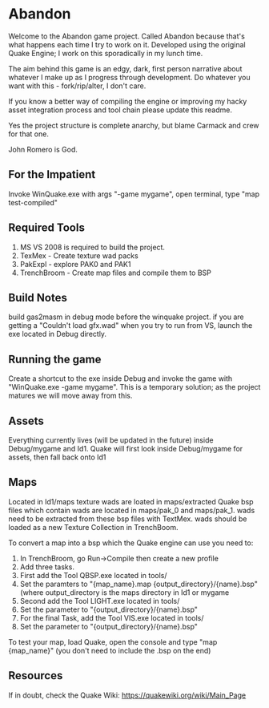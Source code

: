 # Abandon
Welcome to the Abandon game project. Called Abandon because that's what happens each time I try to work on it.
Developed using the original Quake Engine; I work on this sporadically in my lunch time.

The aim behind this game is an edgy, dark, first person narrative about whatever I make up as I progress through development.
Do whatever you want with this - fork/rip/alter, I don't care.

If you know a better way of compiling the engine or improving my hacky asset integration process and tool chain please update this readme.

Yes the project structure is complete anarchy, but blame Carmack and crew for that one.

John Romero is God.

## For the Impatient
Invoke WinQuake.exe with args "-game mygame", open terminal, type "map test-compiled" 

## Required Tools
1. MS VS 2008 is required to build the project.
2. TexMex - Create texture wad packs
3. PakExpl - explore PAK0 and PAK1
4. TrenchBroom - Create map files and compile them to BSP

## Build Notes
build gas2masm in debug mode before the winquake project.
if you are getting a "Couldn't load gfx.wad" when you try to run from VS, launch the exe located in Debug directly.

## Running the game
Create a shortcut to the exe inside Debug and invoke the game with "WinQuake.exe -game mygame".
This is a temporary solution; as the project matures we will move away from this.

## Assets
Everything currently lives (will be updated in the future) inside Debug/mygame and Id1.
Quake will first look inside Debug/mygame for assets, then fall back onto Id1

## Maps
Located in Id1/maps
texture wads are loated in maps/extracted
Quake bsp files which contain wads are located in maps/pak_0 and maps/pak_1.
wads need to be extracted from these bsp files with TextMex.
wads should be loaded as a new Texture Collection in TrenchBoom.

To convert a map into a bsp which the Quake engine can use you need to:
1. In TrenchBroom, go Run->Compile then create a new profile
2. Add three tasks.
3. First add the Tool QBSP.exe located in tools/
4. Set the paramters to "{map_name}.map {output_directory}/{name}.bsp" (where output_directory is the maps directory in Id1 or mygame
5. Second add the Tool LIGHT.exe located in tools/
6. Set the parameter to "{output_directory}/{name}.bsp"
7. For the final Task, add the Tool VIS.exe located in tools/
8. Set the parameter to "{output_directory}/{name}.bsp"

To test your map, load Quake, open the console and type "map {map_name}" (you don't need to include the .bsp on the end)

## Resources
If in doubt, check the Quake Wiki: https://quakewiki.org/wiki/Main_Page
